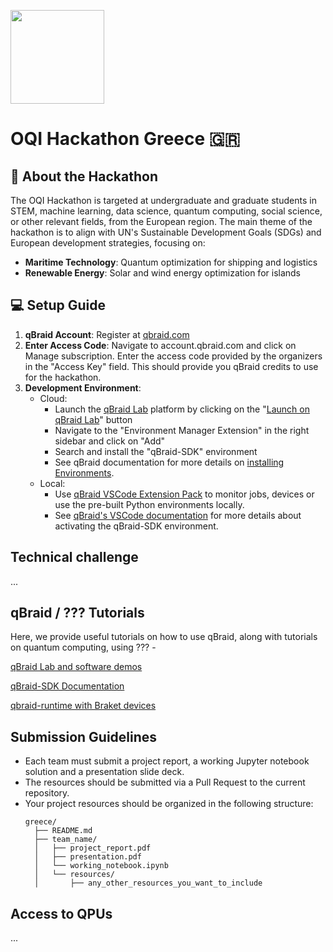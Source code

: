 [<img src="https://qbraid-static.s3.amazonaws.com/logos/Launch_on_qBraid_white.png" width="150">](https://account.qbraid.com?gitHubUrl=https://github.com/qBraid/oqi-hacks-2025.git)

# OQI Hackathon Greece 🇬🇷

## 🌟 About the Hackathon

The OQI Hackathon is targeted at undergraduate and graduate students in STEM, machine learning, data science, quantum computing, social science, or other relevant fields, from the European region. The main theme of the hackathon is to align with UN's Sustainable Development Goals (SDGs) and European development strategies, focusing on:

- **Maritime Technology**: Quantum optimization for shipping and logistics
- **Renewable Energy**: Solar and wind energy optimization for islands

## 💻 Setup Guide
1. **qBraid Account**: Register at [qbraid.com](https://qbraid.com)
2. **Enter Access Code**: Navigate to account.qbraid.com and click on Manage subscription. Enter the access code provided by the organizers in the "Access Key" field. This should provide you qBraid credits to use for the hackathon.
3. **Development Environment**: 
   - Cloud: 
     - Launch the [qBraid Lab]([https://docs.qbraid.com/lab/user-guide/getting-started](https://account.qbraid.com/?gitHubUrl=https://github.com/OpenQuantumInstitute/oqi-hacks-2025.git)) platform by clicking on the "[Launch on qBraid Lab](https://account.qbraid.com/?gitHubUrl=https://github.com/OpenQuantumInstitute/oqi-hacks-2025.git)" button 
     - Navigate to the "Environment Manager Extension" in the right sidebar and click on "Add"
     - Search and install the "qBraid-SDK" environment 
     - See qBraid documentation for more details on [installing Environments](https://docs.qbraid.com/lab/user-guide/environments#install-environment).
   - Local: 
     - Use [qBraid VSCode Extension Pack](https://docs.qbraid.com/vscode/user-guide/overview#extension-packs) to monitor jobs, devices or use the pre-built Python environments locally.
     - See [qBraid's VSCode documentation](https://docs.qbraid.com/vscode/user-guide/quantum-console) for more details about activating the qBraid-SDK environment.

##  Technical challenge 
...

## qBraid / ??? Tutorials

Here, we provide useful tutorials on how to use qBraid, along with tutorials on quantum computing, using ??? -

[qBraid Lab and software demos](https://github.com/qbraid/qbraid-lab-demo)


[qBraid-SDK Documentation](https://docs.qbraid.com/sdk/user-guide/overview)

[qbraid-runtime with Braket devices](https://github.com/qBraid/qbraid-lab-demo/blob/main/qbraid_sdk/qbraid_runtime_qbraid_provider_aws.ipynb)

## Submission Guidelines 

- Each team must submit a project report, a working Jupyter notebook solution and a presentation slide deck. 
- The resources should be submitted via a Pull Request to the current repository. 
- Your project resources should be organized in the following structure:
  ```
  greece/
    ├── README.md
    ├── team_name/
    │   ├── project_report.pdf
    │   ├── presentation.pdf
    │   └── working_notebook.ipynb
    │   └── resources/
    │       ├── any_other_resources_you_want_to_include
  ```

## Access to QPUs
...


